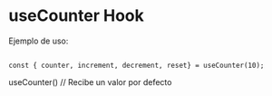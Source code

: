 # useCounter Hook


Ejemplo de uso:
```

const { counter, increment, decrement, reset} = useCounter(10);

```

useCounter() // Recibe un valor por defecto